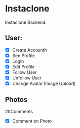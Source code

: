 # Instaclone

Instaclone Backend.

## User:

- [x] Create Accounth
- [x] See Profile
- [x] Login
- [x] Edit Profile
- [x] Follow User
- [x] Unfollow User
- [x] Change Avatar (Image Upload)

## Photos

##Comments

- [x] Comment on Photo
